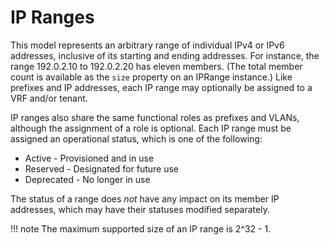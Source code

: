 # IP Ranges

This model represents an arbitrary range of individual IPv4 or IPv6 addresses, inclusive of its starting and ending addresses. For instance, the range 192.0.2.10 to 192.0.2.20 has eleven members. (The total member count is available as the `size` property on an IPRange instance.) Like prefixes and IP addresses, each IP range may optionally be assigned to a VRF and/or tenant.

IP ranges also share the same functional roles as prefixes and VLANs, although the assignment of a role is optional. Each IP range must be assigned an operational status, which is one of the following:

* Active - Provisioned and in use
* Reserved - Designated for future use
* Deprecated - No longer in use

The status of a range does _not_ have any impact on its member IP addresses, which may have their statuses modified separately.

!!! note
    The maximum supported size of an IP range is 2^32 - 1.
